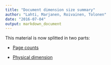 ```yaml
---
title: "Document dimension size summary"
author: "Lahti, Marjanen, Roivainen, Tolonen"
date: "2016-07-04"
output: markdown_document
---
```


This material is now splitted in two parts:

  * [Page counts](pagecount.md)

  * [Physical dimension](dimension.md)


